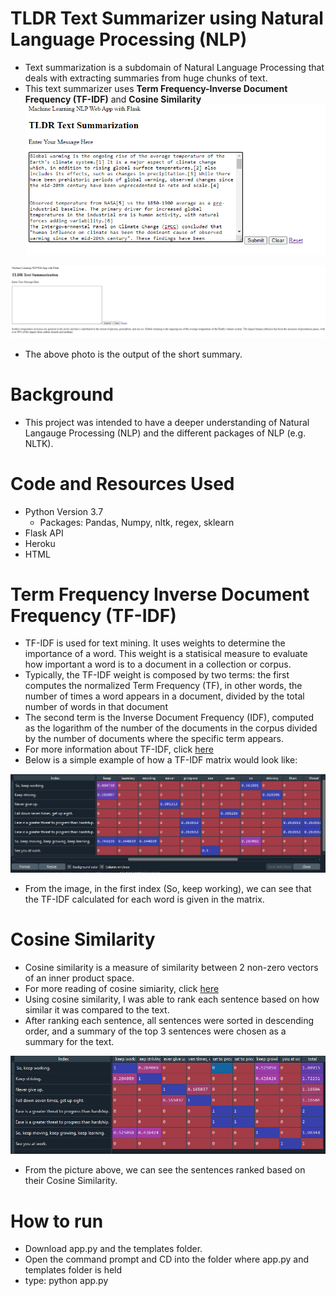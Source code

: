 # TLDR Text Summarizer using Natural Language Processing (NLP)
- Text summarization is a subdomain of Natural Language Processing that deals with extracting summaries from huge chunks of text. 
- This text summarizer uses **Term Frequency-Inverse Document Frequency (TF-IDF)** and **Cosine Similarity** 
![](Images/before.PNG)

![](Images/after.PNG)

- The above photo is the output of the short summary. 

# Background
- This project was intended to have a deeper understanding of Natural Langauge Processing (NLP) and the different packages of NLP (e.g. NLTK).

# Code and Resources Used
- Python Version 3.7
	- Packages: Pandas, Numpy, nltk, regex, sklearn
- Flask API
- Heroku
- HTML

# Term Frequency Inverse Document Frequency (TF-IDF)
- TF-IDF is used for text mining. It uses weights to determine the importance of a word. This weight is a statisical measure to evaluate how important a word is to a document in a collection or corpus.
- Typically, the TF-IDF weight is composed by two terms: the first computes the normalized Term Frequency (TF), in other words, the number of times a word appears in a document, divided by the total number of words in that document
- The second term is the Inverse Document Frequency (IDF), computed as the logarithm of the number of the documents in the corpus divided by the number of documents where the specific term appears.
- For more information about TF-IDF, click [here](http://www.tfidf.com/)
- Below is a simple example of how a TF-IDF matrix would look like:

![](Images/tfidf.PNG)

- From the image, in the first index (So, keep working), we can see that the TF-IDF calculated for each word is given in the matrix.

# Cosine Similarity
- Cosine similarity is a measure of similarity between 2 non-zero vectors of an inner product space. 
- For more reading of cosine simiarity, click [here](https://neo4j.com/docs/graph-algorithms/current/labs-algorithms/cosine/)
- Using cosine similarity, I was able to rank each sentence based on how similar it was compared to the text. 
- After ranking each sentence, all sentences were sorted in descending order, and a summary of the top 3 sentences were chosen as a summary for the text. 

![](Images/Cosine.PNG)

- From the picture above, we can see the sentences ranked based on their Cosine Similarity.

# How to run
- Download app.py and the templates folder.
- Open the command prompt and CD into the folder where app.py and templates folder is held
- type: python app.py

